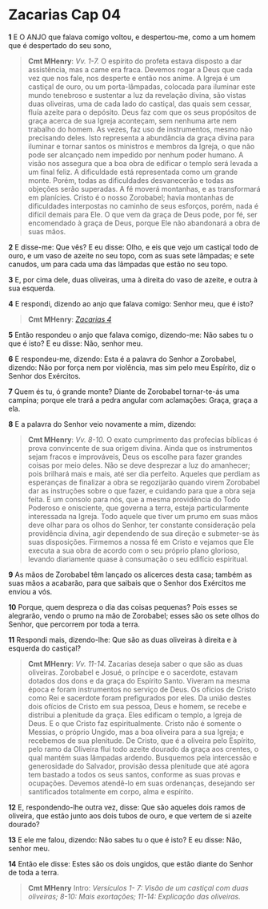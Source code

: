 # Zacarias Cap 04

**1** 	E O ANJO que falava comigo voltou, e despertou-me, como a um homem que é despertado do seu sono,

> **Cmt MHenry**: *Vv. 1-7.* O espírito do profeta estava disposto a dar assistência, mas a came era fraca. Devemos rogar a Deus que cada vez que nos fale, nos desperte e então nos anime. A Igreja é um castiçal de ouro, ou um porta-lâmpadas, colocada para iluminar este mundo tenebroso e sustentar a luz da revelação divina, são vistas duas oliveiras, uma de cada lado do castiçal, das quais sem cessar, fluía azeite para o depósito. Deus faz com que os seus propósitos de graça acerca de sua Igreja aconteçam, sem nenhuma arte nem trabalho do homem. As vezes, faz uso de instrumentos, mesmo não precisando deles. Isto representa a abundância da graça divina para iluminar e tornar santos os ministros e membros da Igreja, o que não pode ser alcançado nem impedido por nenhum poder humano. A visão nos assegura que a boa obra de edificar o templo será levada a um final feliz. A dificuldade está representada como um grande monte. Porém, todas as dificuldades desvanecerão e todas as objeções serão superadas. A fé moverá montanhas, e as transformará em planícies. Cristo é o nosso Zorobabel; havia montanhas de dificuldades interpostas no caminho de seus esforços, porém, nada é difícil demais para Ele. O que vem da graça de Deus pode, por fé, ser encomendado à graça de Deus, porque Ele não abandonará a obra de suas mãos.

**2** 	E disse-me: Que vês? E eu disse: Olho, e eis que vejo um castiçal todo de ouro, e um vaso de azeite no seu topo, com as suas sete lâmpadas; e sete canudos, um para cada uma das lâmpadas que estão no seu topo.

**3** 	E, por cima dele, duas oliveiras, uma à direita do vaso de azeite, e outra à sua esquerda.

**4** 	E respondi, dizendo ao anjo que falava comigo: Senhor meu, que é isto?

> **Cmt MHenry**: *[Zacarias 4](../38A-Zc/04.md#0)*

**5** 	Então respondeu o anjo que falava comigo, dizendo-me: Não sabes tu o que é isto? E eu disse: Não, senhor meu.

**6** 	E respondeu-me, dizendo: Esta é a palavra do Senhor a Zorobabel, dizendo: Não por força nem por violência, mas sim pelo meu Espírito, diz o Senhor dos Exércitos.

**7** 	Quem és tu, ó grande monte? Diante de Zorobabel tornar-te-ás uma campina; porque ele trará a pedra angular com aclamações: Graça, graça a ela.

**8** 	E a palavra do Senhor veio novamente a mim, dizendo:

> **Cmt MHenry**: *Vv. 8-10.* O exato cumprimento das profecias bíblicas é prova convincente de sua origem divina. Ainda que os instrumentos sejam fracos e improváveis, Deus os escolhe para fazer grandes coisas por meio deles. Não se deve desprezar a luz do amanhecer; pois brilhará mais e mais, até ser dia perfeito. Aqueles que perdiam as esperanças de finalizar a obra se regozijarão quando virem Zorobabel dar as instruções sobre o que fazer, e cuidando para que a obra seja feita. E um consolo para nós, que a mesma providência do Todo Poderoso e onisciente, que governa a terra, esteja particularmente interessada na Igreja. Todo aquele que tiver um prumo em suas mãos deve olhar para os olhos do Senhor, ter constante consideração pela providência divina, agir dependendo de sua direção e submeter-se às suas disposições. Firmemos a nossa fé em Cristo e vejamos que Ele executa a sua obra de acordo com o seu próprio plano glorioso, levando diariamente quase à consumação o seu edifício espiritual.

**9** 	As mãos de Zorobabel têm lançado os alicerces desta casa; também as suas mãos a acabarão, para que saibais que o Senhor dos Exércitos me enviou a vós.

**10** 	Porque, quem despreza o dia das coisas pequenas? Pois esses se alegrarão, vendo o prumo na mão de Zorobabel; esses são os sete olhos do Senhor, que percorrem por toda a terra.

**11** 	Respondi mais, dizendo-lhe: Que são as duas oliveiras à direita e à esquerda do castiçal?

> **Cmt MHenry**: *Vv. 11-14.* Zacarias deseja saber o que são as duas oliveiras. Zorobabel e Josué, o príncipe e o sacerdote, estavam dotados dos dons e da graça do Espírito Santo. Viveram na mesma época e foram instrumentos no serviço de Deus. Os ofícios de Cristo como Rei e sacerdote foram prefigurados por eles. Da união destes dois ofícios de Cristo em sua pessoa, Deus e homem, se recebe e distribui a plenitude da graça. Eles edificam o templo, a Igreja de Deus. E o que Cristo faz espiritualmente. Cristo não é somente o Messias, o próprio Ungido, mas a boa oliveira para a sua Igreja; e recebemos de sua plenitude. De Cristo, que é a oliveira pelo Espírito, pelo ramo da Oliveira flui todo azeite dourado da graça aos crentes, o qual mantém suas lâmpadas ardendo. Busquemos pela intercessão e generosidade do Salvador, provisão dessa plenitude que até agora tem bastado a todos os seus santos, conforme as suas provas e ocupações. Devemos atendê-lo em suas ordenanças, desejando ser santificados totalmente em corpo, alma e espírito.

**12** 	E, respondendo-lhe outra vez, disse: Que são aqueles dois ramos de oliveira, que estão junto aos dois tubos de ouro, e que vertem de si azeite dourado?

**13** 	E ele me falou, dizendo: Não sabes tu o que é isto? E eu disse: Não, senhor meu.

**14** 	Então ele disse: Estes são os dois ungidos, que estão diante do Senhor de toda a terra.


> **Cmt MHenry** Intro: *Versículos 1- 7: Visão de um castiçal com duas oliveiras; 8-10: Mais exortações; 11-14: Explicação das oliveiras.*